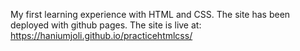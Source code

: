 My first learning experience with HTML and CSS.
The site has been deployed with github pages. The site is live at:
https://haniumjoli.github.io/practicehtmlcss/
